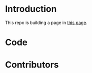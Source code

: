# Introduction #

This repo is building a page in [this page](https://csci3250-2019.github.io/projrct-team-e).

# Code #

# Contributors #

